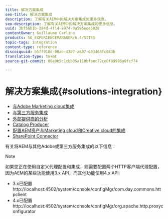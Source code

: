 ```yaml
---
title: 解决方案集成
seo-title: 解决方案集成
description: 了解有关AEM中的解决方案集成的更多信息。
seo-description: 了解有关AEM中的解决方案集成的更多信息。
uuid: 3bf56b1b-284d-4f14-8974-0a595ece5028
contentOwner: Guillaume Carlino
products: SG_EXPERIENCEMANAGER/6.4/SITES
topic-tags: integration
content-type: reference
discoiquuid: b5ff918d-08ab-4307-a807-693468fc083b
translation-type: tm+mt
source-git-commit: 08e0b5c1cbb05a110bfbec72ce0f89986a0fcf74

---
```



# 解决方案集成{#solutions-integration}

* [与Adobe Marketing cloud集成](/help/sites-administering/marketing-cloud.md)
* [与第三方服务集成](/help/sites-administering/third-party-services.md)
* [外部提供商的分析](/help/sites-administering/external-providers.md)
* [Catalog Producer](/help/sites-administering/catalog-producer.md)
* [配置AEM资产与Marketing cloud和Creative cloud的集成](/help/sites-administering/configure-assets-cc-integration.md)
* [SharePoint Connector](/help/sites-administering/sharepoint-connector.md)

有关将AEM与其他Adobe或第三方服务集成的以下信息：

>[!NOTE]
>
>如果您正在使用自定义代理配置和集成，则需要配置两个HTTP客户端代理配置，因为AEM的某些功能使用3.x API，而其他功能使用4.x API:
>
>* 3.x已配置http://localhost:4502/system/console/configMgr/com.day.commons.httpclient [](http://localhost:4502/system/console/configMgr/com.day.commons.httpclient)
>* 4.x已配置http://localhost:4502/system/console/configMgr/org.apache.http.proxyconfigurator [](http://localhost:4502/system/console/configMgr/org.apache.http.proxyconfigurator)
>



